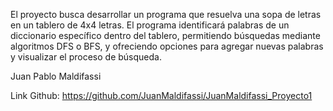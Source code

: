 El proyecto busca desarrollar un programa que resuelva una sopa de letras en un tablero de 4x4 letras. El programa identificará palabras de un diccionario específico dentro del tablero, permitiendo búsquedas mediante algoritmos DFS o BFS, y ofreciendo opciones para agregar nuevas palabras y visualizar el proceso de búsqueda.

Juan Pablo Maldifassi

Link Github:
https://github.com/JuanMaldifassi/JuanMaldifassi_Proyecto1

